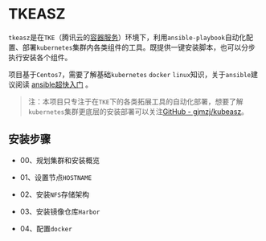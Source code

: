 # TKEASZ
`tkeasz`是在`TKE`（腾讯云的[容器服务](https://console.cloud.tencent.com/tke)）环境下，利用`ansible-playbook`自动化配置、部署`kubernetes`集群内各类组件的工具。既提供一键安装脚本，也可以分步执行安装各个组件。

项目基于`Centos7`，需要了解基础`kubernetes` `docker` `linux`知识，关于`ansible`建议阅读 [ansible超快入门](http://weiweidefeng.blog.51cto.com/1957995/1895261) 。

> 注：本项目只专注于在`TKE`下的各类拓展工具的自动化部署，想要了解`kubernetes`集群更底层的安装部署可以关注[GitHub - gjmzj/kubeasz](https://github.com/gjmzj/kubeasz)。  

## 安装步骤
- 00、规划集群和安装概览

- 01、设置节点`HOSTNAME`

- 02、安装`NFS`存储架构

- 03、安装镜像仓库`Harbor`

- 04、配置`docker`
